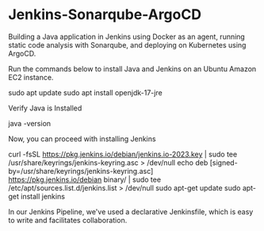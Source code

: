 # Jenkins-Sonarqube-ArgoCD
Building a Java application in Jenkins using Docker as an agent, running static code analysis with Sonarqube, and deploying on Kubernetes using ArgoCD.

Run the commands below to install Java and Jenkins on an Ubuntu Amazon EC2 instance.

sudo apt update
sudo apt install openjdk-17-jre

Verify Java is Installed

java -version

Now, you can proceed with installing Jenkins

curl -fsSL https://pkg.jenkins.io/debian/jenkins.io-2023.key | sudo tee \
  /usr/share/keyrings/jenkins-keyring.asc > /dev/null
echo deb [signed-by=/usr/share/keyrings/jenkins-keyring.asc] \
  https://pkg.jenkins.io/debian binary/ | sudo tee \
  /etc/apt/sources.list.d/jenkins.list > /dev/null
sudo apt-get update
sudo apt-get install jenkins

In our Jenkins Pipeline, we've used a declarative Jenkinsfile, which is easy to write and facilitates collaboration.
